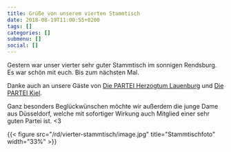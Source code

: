 ```yaml
---
title: Grüße von unserem vierten Stammtisch
date: 2018-08-19T11:00:55+0200
tags: []
categories: []
submenu: []
social: []
---
```

Gestern war unser vierter sehr guter Stammtisch im sonnigen Rendsburg.
Es war schön mit euch. Bis zum nächsten Mal. 

Danke auch an unsere Gäste von [Die PARTEI Herzogtum Lauenburg](https://www.facebook.com/DiePARTEILauenburg/) und [Die PARTEI Kiel](https://www.facebook.com/DiePARTEIKiel).

Ganz besonders Beglückwünschen möchte wir außerdem die junge Dame aus Düsseldorf, welche mit sofortiger Wirkung auch Mitglied einer sehr guten Partei ist. <3

{{< figure src="/rd/vierter-stammtisch/image.jpg" title="Stammtischfoto" width="33%" >}}